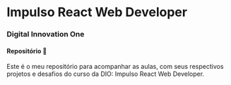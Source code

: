 # Impulso React Web Developer

### Digital Innovation One 

#### Repositório :floppy_disk:



Este é o meu repositório para acompanhar as aulas, com seus respectivos projetos e desafios do curso da DIO: Impulso React Web Developer.

